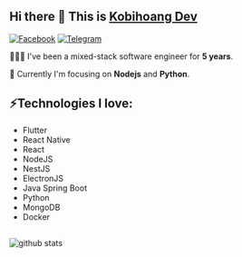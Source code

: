 ## Hi there 👋 This is [Kobihoang Dev](https://www.facebook.com/kobihoang)
[![Facebook](https://img.shields.io/badge/Facebook-3D82ED?style=for-the-badge&logo=facebook&logoColor=white&link=https://www.facebook.com/kobihoang)](https://www.facebook.com/kobihoang)
[![Telegram](https://img.shields.io/badge/Telegram-2CA5E0?style=for-the-badge&logo=telegram&logoColor=white&link=https://t.me/kobihoang)](https://t.me/kobihoang)


👨🏻‍💻 I've been a mixed-stack software engineer for **5 years**. 

🔭 Currently I'm focusing on **Nodejs** and **Python**. 

## ⚡Technologies I love:
- Flutter
- React Native
- React
- NodeJS
- NestJS
- ElectronJS
- Java Spring Boot
- Python
- MongoDB
- Docker

## 
![github stats](https://github-readme-stats.vercel.app/api?username=kobihoang)
